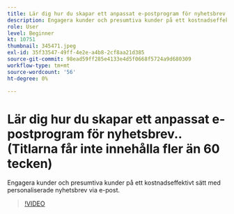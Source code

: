 ```yaml
---
title: Lär dig hur du skapar ett anpassat e-postprogram för nyhetsbrev.. (Titlarna får inte innehålla fler än 60 tecken)
description: Engagera kunder och presumtiva kunder på ett kostnadseffektivt sätt med personaliserade nyhetsbrev via e-post.
role: User
level: Beginner
kt: 10751
thumbnail: 345471.jpeg
exl-id: 35f33547-49ff-4e2e-a4b8-2cf8aa21d385
source-git-commit: 98ead59ff285e4133e4d5f0668f5724a9d680309
workflow-type: tm+mt
source-wordcount: '56'
ht-degree: 0%

---
```


# Lär dig hur du skapar ett anpassat e-postprogram för nyhetsbrev.. (Titlarna får inte innehålla fler än 60 tecken)

Engagera kunder och presumtiva kunder på ett kostnadseffektivt sätt med personaliserade nyhetsbrev via e-post.

>[!VIDEO](https://video.tv.adobe.com/v/345471/?quality=12&learn=on)
